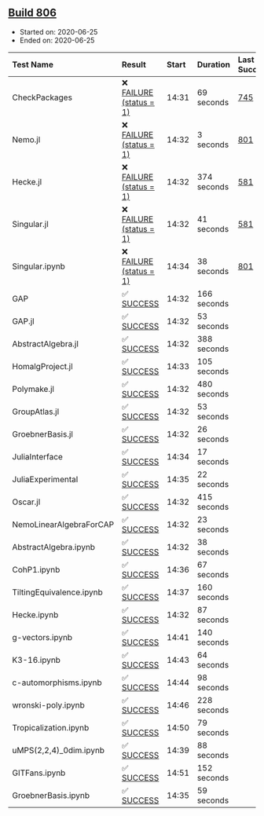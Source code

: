 ## [Build 806](https://oscarci.mathematik.uni-kl.de/job/oscar-julia-1.4/806/)

* Started on: 2020-06-25
* Ended on: 2020-06-25

| Test Name    | Result | Start | Duration | Last Success | First Failure |
|:-------------|:-------|:------|:---------|:-------------|:--------------|
| CheckPackages | ❌ [FAILURE (status = 1)](https://oscarci.mathematik.uni-kl.de/job/oscar-julia-1.4/806/artifact/logs/build-806/CheckPackages.log) | 14:31 | 69 seconds | [745](https://oscarci.mathematik.uni-kl.de/job/oscar-julia-1.4/745/) | [746](https://oscarci.mathematik.uni-kl.de/job/oscar-julia-1.4/746/) |
| Nemo.jl | ❌ [FAILURE (status = 1)](https://oscarci.mathematik.uni-kl.de/job/oscar-julia-1.4/806/artifact/logs/build-806/Nemo.jl.log) | 14:32 | 3 seconds | [801](https://oscarci.mathematik.uni-kl.de/job/oscar-julia-1.4/801/) | [802](https://oscarci.mathematik.uni-kl.de/job/oscar-julia-1.4/802/) |
| Hecke.jl | ❌ [FAILURE (status = 1)](https://oscarci.mathematik.uni-kl.de/job/oscar-julia-1.4/806/artifact/logs/build-806/Hecke.jl.log) | 14:32 | 374 seconds | [581](https://oscarci.mathematik.uni-kl.de/job/oscar-julia-1.4/581/) | [582](https://oscarci.mathematik.uni-kl.de/job/oscar-julia-1.4/582/) |
| Singular.jl | ❌ [FAILURE (status = 1)](https://oscarci.mathematik.uni-kl.de/job/oscar-julia-1.4/806/artifact/logs/build-806/Singular.jl.log) | 14:32 | 41 seconds | [581](https://oscarci.mathematik.uni-kl.de/job/oscar-julia-1.4/581/) | [582](https://oscarci.mathematik.uni-kl.de/job/oscar-julia-1.4/582/) |
| Singular.ipynb | ❌ [FAILURE (status = 1)](https://oscarci.mathematik.uni-kl.de/job/oscar-julia-1.4/806/artifact/logs/build-806/Singular.ipynb.log) | 14:34 | 38 seconds | [801](https://oscarci.mathematik.uni-kl.de/job/oscar-julia-1.4/801/) | [802](https://oscarci.mathematik.uni-kl.de/job/oscar-julia-1.4/802/) |
| GAP | ✅ [SUCCESS](https://oscarci.mathematik.uni-kl.de/job/oscar-julia-1.4/806/artifact/logs/build-806/GAP.log) | 14:32 | 166 seconds |  |  |
| GAP.jl | ✅ [SUCCESS](https://oscarci.mathematik.uni-kl.de/job/oscar-julia-1.4/806/artifact/logs/build-806/GAP.jl.log) | 14:32 | 53 seconds |  |  |
| AbstractAlgebra.jl | ✅ [SUCCESS](https://oscarci.mathematik.uni-kl.de/job/oscar-julia-1.4/806/artifact/logs/build-806/AbstractAlgebra.jl.log) | 14:32 | 388 seconds |  |  |
| HomalgProject.jl | ✅ [SUCCESS](https://oscarci.mathematik.uni-kl.de/job/oscar-julia-1.4/806/artifact/logs/build-806/HomalgProject.jl.log) | 14:33 | 105 seconds |  |  |
| Polymake.jl | ✅ [SUCCESS](https://oscarci.mathematik.uni-kl.de/job/oscar-julia-1.4/806/artifact/logs/build-806/Polymake.jl.log) | 14:32 | 480 seconds |  |  |
| GroupAtlas.jl | ✅ [SUCCESS](https://oscarci.mathematik.uni-kl.de/job/oscar-julia-1.4/806/artifact/logs/build-806/GroupAtlas.jl.log) | 14:32 | 53 seconds |  |  |
| GroebnerBasis.jl | ✅ [SUCCESS](https://oscarci.mathematik.uni-kl.de/job/oscar-julia-1.4/806/artifact/logs/build-806/GroebnerBasis.jl.log) | 14:32 | 26 seconds |  |  |
| JuliaInterface | ✅ [SUCCESS](https://oscarci.mathematik.uni-kl.de/job/oscar-julia-1.4/806/artifact/logs/build-806/JuliaInterface.log) | 14:34 | 17 seconds |  |  |
| JuliaExperimental | ✅ [SUCCESS](https://oscarci.mathematik.uni-kl.de/job/oscar-julia-1.4/806/artifact/logs/build-806/JuliaExperimental.log) | 14:35 | 22 seconds |  |  |
| Oscar.jl | ✅ [SUCCESS](https://oscarci.mathematik.uni-kl.de/job/oscar-julia-1.4/806/artifact/logs/build-806/Oscar.jl.log) | 14:32 | 415 seconds |  |  |
| NemoLinearAlgebraForCAP | ✅ [SUCCESS](https://oscarci.mathematik.uni-kl.de/job/oscar-julia-1.4/806/artifact/logs/build-806/NemoLinearAlgebraForCAP.log) | 14:32 | 23 seconds |  |  |
| AbstractAlgebra.ipynb | ✅ [SUCCESS](https://oscarci.mathematik.uni-kl.de/job/oscar-julia-1.4/806/artifact/logs/build-806/AbstractAlgebra.ipynb.log) | 14:32 | 38 seconds |  |  |
| CohP1.ipynb | ✅ [SUCCESS](https://oscarci.mathematik.uni-kl.de/job/oscar-julia-1.4/806/artifact/logs/build-806/CohP1.ipynb.log) | 14:36 | 67 seconds |  |  |
| TiltingEquivalence.ipynb | ✅ [SUCCESS](https://oscarci.mathematik.uni-kl.de/job/oscar-julia-1.4/806/artifact/logs/build-806/TiltingEquivalence.ipynb.log) | 14:37 | 160 seconds |  |  |
| Hecke.ipynb | ✅ [SUCCESS](https://oscarci.mathematik.uni-kl.de/job/oscar-julia-1.4/806/artifact/logs/build-806/Hecke.ipynb.log) | 14:32 | 87 seconds |  |  |
| g-vectors.ipynb | ✅ [SUCCESS](https://oscarci.mathematik.uni-kl.de/job/oscar-julia-1.4/806/artifact/logs/build-806/g-vectors.ipynb.log) | 14:41 | 140 seconds |  |  |
| K3-16.ipynb | ✅ [SUCCESS](https://oscarci.mathematik.uni-kl.de/job/oscar-julia-1.4/806/artifact/logs/build-806/K3-16.ipynb.log) | 14:43 | 64 seconds |  |  |
| c-automorphisms.ipynb | ✅ [SUCCESS](https://oscarci.mathematik.uni-kl.de/job/oscar-julia-1.4/806/artifact/logs/build-806/c-automorphisms.ipynb.log) | 14:44 | 98 seconds |  |  |
| wronski-poly.ipynb | ✅ [SUCCESS](https://oscarci.mathematik.uni-kl.de/job/oscar-julia-1.4/806/artifact/logs/build-806/wronski-poly.ipynb.log) | 14:46 | 228 seconds |  |  |
| Tropicalization.ipynb | ✅ [SUCCESS](https://oscarci.mathematik.uni-kl.de/job/oscar-julia-1.4/806/artifact/logs/build-806/Tropicalization.ipynb.log) | 14:50 | 79 seconds |  |  |
| uMPS(2,2,4)_0dim.ipynb | ✅ [SUCCESS](https://oscarci.mathematik.uni-kl.de/job/oscar-julia-1.4/806/artifact/logs/build-806/uMPS-2-2-4-_0dim.ipynb.log) | 14:39 | 88 seconds |  |  |
| GITFans.ipynb | ✅ [SUCCESS](https://oscarci.mathematik.uni-kl.de/job/oscar-julia-1.4/806/artifact/logs/build-806/GITFans.ipynb.log) | 14:51 | 152 seconds |  |  |
| GroebnerBasis.ipynb | ✅ [SUCCESS](https://oscarci.mathematik.uni-kl.de/job/oscar-julia-1.4/806/artifact/logs/build-806/GroebnerBasis.ipynb.log) | 14:35 | 59 seconds |  |  |
